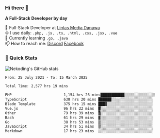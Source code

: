 ### Hi there 👋

**A Full-Stack Developer by day**

🔭 Full-Stack Developer at [Lintas Media Danawa](https://www.lintasmediadanawa.com/)  
⚙️ I use daily: `.php, .js, .ts, .html, .css, .jsx, .vue`  
🌱 Currently learning `.go, .java`  
📫 How to reach me: [Discord](https://discordapp.com/users/984448732999327766)  [Facebook](https://fb.me/tyvandi)  

### 🚀 Quick Stats  

![Nekoding's GitHub stats](https://github-readme-stats.vercel.app/api?username=nekoding&show_icons=true)

<!--START_SECTION:waka-->

```txt
From: 25 July 2021 - To: 15 March 2025

Total Time: 2,577 hrs 19 mins

PHP                        1,154 hrs 26 mins███████████░░░░░░░░░░░░░░   43.45 %
TypeScript                 630 hrs 20 mins ██████░░░░░░░░░░░░░░░░░░░   23.72 %
Blade Template             375 hrs 15 mins ███▓░░░░░░░░░░░░░░░░░░░░░   14.12 %
Vue.js                     96 hrs 22 mins  █░░░░░░░░░░░░░░░░░░░░░░░░   03.63 %
Other                      79 hrs 39 mins  ▓░░░░░░░░░░░░░░░░░░░░░░░░   03.00 %
Bash                       61 hrs 29 mins  ▓░░░░░░░░░░░░░░░░░░░░░░░░   02.31 %
Go                         38 hrs 53 mins  ▒░░░░░░░░░░░░░░░░░░░░░░░░   01.46 %
JavaScript                 34 hrs 51 mins  ▒░░░░░░░░░░░░░░░░░░░░░░░░   01.31 %
Markdown                   17 hrs 23 mins  ░░░░░░░░░░░░░░░░░░░░░░░░░   00.65 %
```

<!--END_SECTION:waka-->

<!--
**nekoding/nekoding** is a ✨ _special_ ✨ repository because its `README.md` (this file) appears on your GitHub profile.

Here are some ideas to get you started:

- 🔭 I’m currently working on ...
- 🌱 I’m currently learning ...
- 👯 I’m looking to collaborate on ...
- 🤔 I’m looking for help with ...
- 💬 Ask me about ...
- 📫 How to reach me: ...
- 😄 Pronouns: ...
- ⚡ Fun fact: ...
-->
